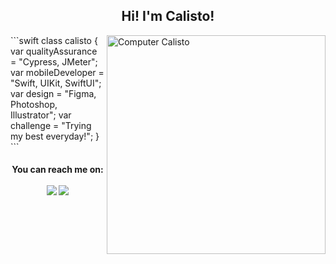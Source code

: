 <h2 align='center'>Hi! I'm Calisto!</h2>
   <img src="https://i2.wp.com/allhtaccess.info/wp-content/uploads/2018/03/programming.gif?fit=1281%2C716&ssl=1" min-width="550px" max-width="550px" width="350" align="right" alt="Computer Calisto">
```swift 
class calisto {
  var qualityAssurance = "Cypress, JMeter";
  var mobileDeveloper = "Swift, UIKit, SwiftUI";
  var design = "Figma, Photoshop, Illustrator";
  var challenge = "Trying my best everyday!";
}
```
  
<h4 align='center'>You can reach me on:<br> <br>
<a href="https://www.linkedin.com/in/mateuscalisto/"><img src="https://img.shields.io/badge/linkedin-%230077B5.svg?&style=for-the-badge&logo=linkedin&logoColor=white" /></a>
<a href="mailto:mateus.bruno.calisto@gmail.com"><img src="https://img.shields.io/badge/Gmail-D14836?style=for-the-badge&logo=gmail&logoColor=white" /></a>

